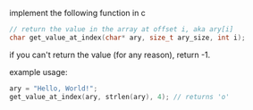 implement the following function in c
```c
// return the value in the array at offset i, aka ary[i]
char get_value_at_index(char* ary, size_t ary_size, int i);
```
if you can't return the value (for any reason), return -1.

example usage:
```c
ary = "Hello, World!";
get_value_at_index(ary, strlen(ary), 4); // returns 'o'
```
